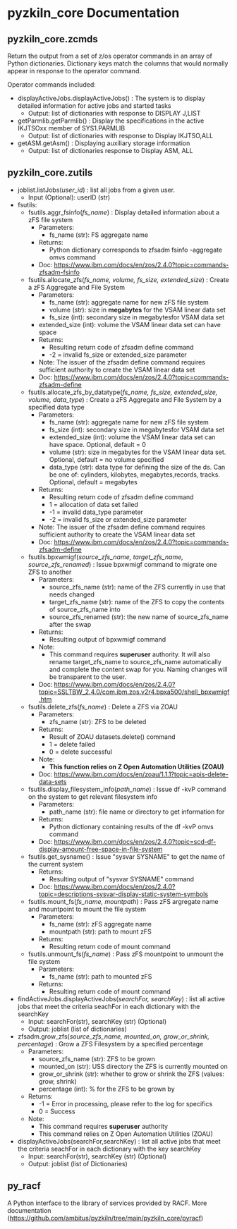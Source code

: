 
# pyzkiln_core Documentation

## pyzkiln_core.zcmds

Return the output from a set of z/os operator commands in an array of Python dictionaries.
Dictionary keys match the columns that would normally appear in response to the operator command.

Operator commands included:

- displayActiveJobs.displayActiveJobs() : The system is to display detailed information for active jobs and started tasks
    - Output: list of dictionaries with response to DISPLAY J,LIST
- getParmlib.getParmlib() : Display the specifications in the active IKJTSOxx member of SYS1.PARMLIB
    - Output: list of dictionaries with response to Display IKJTSO,ALL
- getASM.getAsm() : Displaying auxiliary storage information
    - Output: list of dictionaries response to Display ASM, ALL


## pyzkiln_core.zutils
- joblist.listJobs(*user_id*) : list all jobs from a given user.  
    - Input (Optional): userID (str)
- fsutils:
    -  fsutils.aggr_fsinfo(*fs_name*) : Display detailed information about a zFS file system
        - Parameters:
            - fs_name (str): FS aggregate name
        - Returns:
            - Python dictionary corresponds to zfsadm fsinfo -aggregate omvs command
        - Doc: https://www.ibm.com/docs/en/zos/2.4.0?topic=commands-zfsadm-fsinfo
    -  fsutils.allocate_zfs(*fs_name, volume, fs_size, extended_size*) : Create a zFS Aggregate and File System
        - Parameters:
            - fs_name (str): aggregate name for new zFS file system
            - volume (str): size in **megabytes** for the VSAM linear data set
            - fs_size (int): secondary size in megabytesfor VSAM data set
        - extended_size (int): volume the VSAM linear data set can have space
        - Returns:
            - Resulting return code of zfsadm define command
            - -2 = invalid fs_size or extended_size parameter
        - Note: The issuer of the zfsadm define command requires sufficient authority to create the VSAM linear data set
        - Doc: https://www.ibm.com/docs/en/zos/2.4.0?topic=commands-zfsadm-define
    -  fsutils.allocate_zfs_by_datatype(*fs_name, fs_size, extended_size, volume, data_type*) : Create a zFS Aggregate and File System by a specified data type
        - Parameters:
            - fs_name (str): aggregate name for new zFS file system
            - fs_size (int): secondary size in megabytesfor VSAM data set
            - extended_size (int): volume the VSAM linear data set can have space. Optional, default = 0
            - volume (str): size in megabytes for the VSAM linear data set. Optional, default = no volume specified
            - data_type (str): data type for defining the size of the ds. Can be one of: cylinders, kilobytes, megabytes,records, tracks. Optional, default = megabytes
        - Returns:
            - Resulting return code of zfsadm define command
            - 1 = allocation of data set failed
            - -1 = invalid data_type parameter
            - -2 = invalid fs_size or extended_size parameter
        - Note: The issuer of the zfsadm define command requires sufficient authority to create the VSAM linear data set
        - Doc: https://www.ibm.com/docs/en/zos/2.4.0?topic=commands-zfsadm-define
    -  fsutils.bpxwmigf(*source_zfs_name, target_zfs_name, source_zfs_renamed*) : Issue bpxwmigf command to migrate one ZFS to another
        - Parameters:
            - source_zfs_name (str): name of the ZFS currently in use that needs changed
            - target_zfs_name (str): name of the ZFS to copy the contents of source_zfs_name into
            - source_zfs_renamed (str): the new name of source_zfs_name after the swap
        - Returns:
            - Resulting output of bpxwmigf command
        - Note:
            - This command requires **superuser** authority. It will also rename target_zfs_name to source_zfs_name automatically and complete the content swap for you. Naming changes will be transparent to the user.
        - Doc: https://www.ibm.com/docs/en/zos/2.4.0?topic=SSLTBW_2.4.0/com.ibm.zos.v2r4.bpxa500/shell_bpxwmigf.htm
    -  fsutils.delete_zfs(*fs_name*) : Delete a ZFS via ZOAU
        - Parameters:
            - zfs_name (str): ZFS to be deleted
        - Returns:
            - Result of ZOAU datasets.delete() command
            - 1 = delete failed
            - 0 = delete successful
        - Note:
            - **This function relies on Z Open Automation Utilities (ZOAU)**
        - Doc: https://www.ibm.com/docs/en/zoau/1.1.1?topic=apis-delete-data-sets
    -  fsutils.display_filesystem_info(*path_name*) : Issue df -kvP command on the system to get relevant filesystem info
        - Parameters:
            - path_name (str): file name or directory to get information for
        - Returns:
            - Python dictionary containing results of the df -kvP omvs command
        - Doc: https://www.ibm.com/docs/en/zos/2.4.0?topic=scd-df-display-amount-free-space-in-file-system
    -  fsutils.get_sysname() : Issue "sysvar SYSNAME" to get the name of the current system
        - Returns:
            - Resulting output of "sysvar SYSNAME" command
        - Doc:
            https://www.ibm.com/docs/en/zos/2.4.0?topic=descriptions-sysvar-display-static-system-symbols
    -  fsutils.mount_fs(*fs_name, mountpath*) : Pass zFS argregate name and mountpoint to mount the file system
        - Parameters:
            - fs_name (str): zFS aggregate name
            - mountpath (str): path to mount zFS
        - Returns:
            - Resulting return code of mount command
    -  fsutils.unmount_fs(*fs_name*) : Pass zFS mountpoint to unmount the file system  
        - Parameters:
            - fs_name (str): path to mounted zFS
        - Returns:
            - Resulting return code of mount command
- findActiveJobs.displayActiveJobs(*searchFor, searchKey*) : list all active jobs that meet the criteria seachFor in each dictionary with the searchKey
    - Input: searchFor(str), searchKey (str) (Optional)
    - Output: joblist (list of dictionaries)
- zfsadm.grow_zfs(*source_zfs_name, mounted_on, grow_or_shrink, percentage*) : Grow a ZFS Filesystem by a specified percentage
    - Parameters:
        - source_zfs_name (str): ZFS to be grown
        - mounted_on (str): USS directory the ZFS is currently mounted on
        - grow_or_shrink (str): whether to grow or shrink the ZFS (values: grow, shrink)
        - percentage (int): % for the ZFS to be grown by
    - Returns:
        - -1 = Error in processing, please refer to the log for specifics
        - 0 = Success
    - Note:
        - This command requires **superuser** authority
        - This command relies on Z Open Automation Utilities (ZOAU)
- displayActiveJobs(searchFor,searchKey) : list all active jobs that meet the criteria seachFor in each dictionary with the key searchKey
    - Input: searchFor(str), searchKey (str) (Optional)
    - Output: joblist (list of Dictionaries)


## py_racf

A Python interface to the library of services provided by RACF.
More documentation (https://github.com/ambitus/pyzkiln/tree/main/pyzkiln_core/pyracf) 